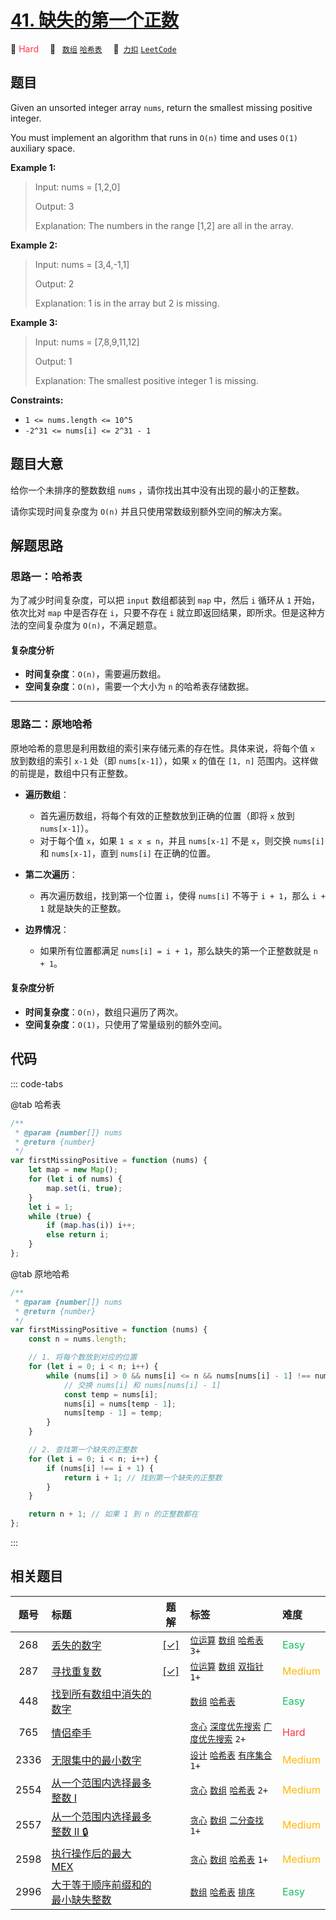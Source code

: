 # [41. 缺失的第一个正数](https://2xiao.github.io/leetcode-js/problem/0041.html)

🔴 <font color=#ff334b>Hard</font>&emsp; 🔖&ensp; [`数组`](/tag/array.md) [`哈希表`](/tag/hash-table.md)&emsp; 🔗&ensp;[`力扣`](https://leetcode.cn/problems/first-missing-positive) [`LeetCode`](https://leetcode.com/problems/first-missing-positive)

## 题目

Given an unsorted integer array `nums`, return the smallest missing positive
integer.

You must implement an algorithm that runs in `O(n)` time and uses `O(1)`
auxiliary space.

**Example 1:**

> Input: nums = [1,2,0]
>
> Output: 3
>
> Explanation: The numbers in the range [1,2] are all in the array.

**Example 2:**

> Input: nums = [3,4,-1,1]
>
> Output: 2
>
> Explanation: 1 is in the array but 2 is missing.

**Example 3:**

> Input: nums = [7,8,9,11,12]
>
> Output: 1
>
> Explanation: The smallest positive integer 1 is missing.

**Constraints:**

- `1 <= nums.length <= 10^5`
- `-2^31 <= nums[i] <= 2^31 - 1`

## 题目大意

给你一个未排序的整数数组 `nums` ，请你找出其中没有出现的最小的正整数。

请你实现时间复杂度为 `O(n)` 并且只使用常数级别额外空间的解决方案。

## 解题思路

### 思路一：哈希表

为了减少时间复杂度，可以把 `input` 数组都装到 `map` 中，然后 `i` 循环从 `1` 开始，依次比对 `map` 中是否存在 `i`，只要不存在 `i` 就立即返回结果，即所求。但是这种方法的空间复杂度为 `O(n)`，不满足题意。

#### 复杂度分析

- **时间复杂度**：`O(n)`，需要遍历数组。
- **空间复杂度**：`O(n)`，需要一个大小为 `n` 的哈希表存储数据。

---

### 思路二：原地哈希

原地哈希的意思是利用数组的索引来存储元素的存在性。具体来说，将每个值 `x` 放到数组的索引 `x-1` 处（即 `nums[x-1]`），如果 `x` 的值在 `[1, n]` 范围内。这样做的前提是，数组中只有正整数。

- **遍历数组**：

  - 首先遍历数组，将每个有效的正整数放到正确的位置（即将 `x` 放到 `nums[x-1]`）。
  - 对于每个值 `x`，如果 `1 ≤ x ≤ n`，并且 `nums[x-1]` 不是 `x`，则交换 `nums[i]` 和 `nums[x-1]`，直到 `nums[i]` 在正确的位置。

- **第二次遍历**：

  - 再次遍历数组，找到第一个位置 `i`，使得 `nums[i]` 不等于 `i + 1`，那么 `i + 1` 就是缺失的正整数。

- **边界情况**：
  - 如果所有位置都满足 `nums[i] = i + 1`，那么缺失的第一个正整数就是 `n + 1`。

#### 复杂度分析

- **时间复杂度**：`O(n)`，数组只遍历了两次。
- **空间复杂度**：`O(1)`，只使用了常量级别的额外空间。

## 代码

::: code-tabs

@tab 哈希表

```javascript
/**
 * @param {number[]} nums
 * @return {number}
 */
var firstMissingPositive = function (nums) {
	let map = new Map();
	for (let i of nums) {
		map.set(i, true);
	}
	let i = 1;
	while (true) {
		if (map.has(i)) i++;
		else return i;
	}
};
```

@tab 原地哈希

```javascript
/**
 * @param {number[]} nums
 * @return {number}
 */
var firstMissingPositive = function (nums) {
	const n = nums.length;

	// 1. 将每个数放到对应的位置
	for (let i = 0; i < n; i++) {
		while (nums[i] > 0 && nums[i] <= n && nums[nums[i] - 1] !== nums[i]) {
			// 交换 nums[i] 和 nums[nums[i] - 1]
			const temp = nums[i];
			nums[i] = nums[temp - 1];
			nums[temp - 1] = temp;
		}
	}

	// 2. 查找第一个缺失的正整数
	for (let i = 0; i < n; i++) {
		if (nums[i] !== i + 1) {
			return i + 1; // 找到第一个缺失的正整数
		}
	}

	return n + 1; // 如果 1 到 n 的正整数都在
};
```

:::

## 相关题目

<!-- prettier-ignore -->
| 题号 | 标题 | 题解 | 标签 | 难度 |
| :------: | :------ | :------: | :------ | :------ |
| 268 | [丢失的数字](https://leetcode.com/problems/missing-number) | [[✓]](/problem/0268.md) |  [`位运算`](/tag/bit-manipulation.md) [`数组`](/tag/array.md) [`哈希表`](/tag/hash-table.md) `3+` | <font color=#15bd66>Easy</font> |
| 287 | [寻找重复数](https://leetcode.com/problems/find-the-duplicate-number) | [[✓]](/problem/0287.md) |  [`位运算`](/tag/bit-manipulation.md) [`数组`](/tag/array.md) [`双指针`](/tag/two-pointers.md) `1+` | <font color=#ffb800>Medium</font> |
| 448 | [找到所有数组中消失的数字](https://leetcode.com/problems/find-all-numbers-disappeared-in-an-array) |  |  [`数组`](/tag/array.md) [`哈希表`](/tag/hash-table.md) | <font color=#15bd66>Easy</font> |
| 765 | [情侣牵手](https://leetcode.com/problems/couples-holding-hands) |  |  [`贪心`](/tag/greedy.md) [`深度优先搜索`](/tag/depth-first-search.md) [`广度优先搜索`](/tag/breadth-first-search.md) `2+` | <font color=#ff334b>Hard</font> |
| 2336 | [无限集中的最小数字](https://leetcode.com/problems/smallest-number-in-infinite-set) |  |  [`设计`](/tag/design.md) [`哈希表`](/tag/hash-table.md) [`有序集合`](/tag/ordered-set.md) `1+` | <font color=#ffb800>Medium</font> |
| 2554 | [从一个范围内选择最多整数 I](https://leetcode.com/problems/maximum-number-of-integers-to-choose-from-a-range-i) |  |  [`贪心`](/tag/greedy.md) [`数组`](/tag/array.md) [`哈希表`](/tag/hash-table.md) `2+` | <font color=#ffb800>Medium</font> |
| 2557 | [从一个范围内选择最多整数 II 🔒](https://leetcode.com/problems/maximum-number-of-integers-to-choose-from-a-range-ii) |  |  [`贪心`](/tag/greedy.md) [`数组`](/tag/array.md) [`二分查找`](/tag/binary-search.md) `1+` | <font color=#ffb800>Medium</font> |
| 2598 | [执行操作后的最大 MEX](https://leetcode.com/problems/smallest-missing-non-negative-integer-after-operations) |  |  [`贪心`](/tag/greedy.md) [`数组`](/tag/array.md) [`哈希表`](/tag/hash-table.md) `1+` | <font color=#ffb800>Medium</font> |
| 2996 | [大于等于顺序前缀和的最小缺失整数](https://leetcode.com/problems/smallest-missing-integer-greater-than-sequential-prefix-sum) |  |  [`数组`](/tag/array.md) [`哈希表`](/tag/hash-table.md) [`排序`](/tag/sorting.md) | <font color=#15bd66>Easy</font> |